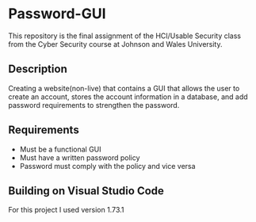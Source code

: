 # Password-GUI 

This repository is the final assignment of the HCI/Usable Security class from the Cyber Security course at Johnson and Wales University. 

## Description 

Creating a website(non-live) that contains a GUI that allows the user to create an account, stores the account information in a database, and add password requirements to strengthen the password.

## Requirements 

- Must be a functional GUI
- Must have a written password policy 
- Password must comply with the policy and vice versa 

## Building on Visual Studio Code

For this project I used version 1.73.1

